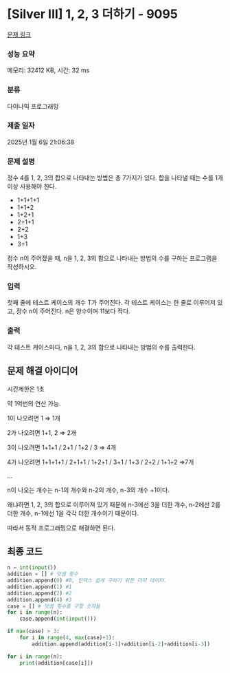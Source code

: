 # [Silver III] 1, 2, 3 더하기 - 9095 

[문제 링크](https://www.acmicpc.net/problem/9095) 

### 성능 요약

메모리: 32412 KB, 시간: 32 ms

### 분류

다이나믹 프로그래밍

### 제출 일자

2025년 1월 6일 21:06:38

### 문제 설명

<p>정수 4를 1, 2, 3의 합으로 나타내는 방법은 총 7가지가 있다. 합을 나타낼 때는 수를 1개 이상 사용해야 한다.</p>

<ul>
	<li>1+1+1+1</li>
	<li>1+1+2</li>
	<li>1+2+1</li>
	<li>2+1+1</li>
	<li>2+2</li>
	<li>1+3</li>
	<li>3+1</li>
</ul>

<p>정수 n이 주어졌을 때, n을 1, 2, 3의 합으로 나타내는 방법의 수를 구하는 프로그램을 작성하시오.</p>

### 입력 

 <p>첫째 줄에 테스트 케이스의 개수 T가 주어진다. 각 테스트 케이스는 한 줄로 이루어져 있고, 정수 n이 주어진다. n은 양수이며 11보다 작다.</p>

### 출력 

 <p>각 테스트 케이스마다, n을 1, 2, 3의 합으로 나타내는 방법의 수를 출력한다.</p>

## 문제 해결 아이디어

시간제한은 1초   

약 1억번의 연산 가능.   

1이 나오려면 1 ⇒ 1개   

2가 나오려면 1+1, 2 ⇒ 2개    

3이 나오려면 1+1+1 / 2+1 / 1+2 / 3 ⇒ 4개    

4가 나오려면 1+1+1+1 / 2+1+1 / 1+2+1 / 3+1 / 1+3 / 2+2 / 1+1+2 ⇒7개     

…   

n이 나오는 개수는 n-1의 개수와 n-2의 개수, n-3의 개수 +1이다.    

왜냐하면 1, 2, 3의 합으로 이루어져 있기 때문에 n-3에선 3을 더한 개수, n-2에선 2를 더한 개수, n-1에선 1을 각각 더한 개수이기 때문이다.    

따라서 동적 프로그래밍으로 해결하면 된다.    

## 최종 코드
```python
n = int(input())
addition = [] # 덧셈 횟수
addition.append(0) #0, 인덱스 쉽게 구하기 위한 더미 데이터.
addition.append(1) #1
addition.append(2) #2
addition.append(4) #3
case = [] # 덧셈 횟수를 구할 숫자들
for i in range(n):
    case.append(int(input()))

if max(case) > 3:
    for i in range(4, max(case)+1):
        addition.append(addition[i-1]+addition[i-2]+addition[i-3])

for i in range(n):
    print(addition[case[i]])
```
